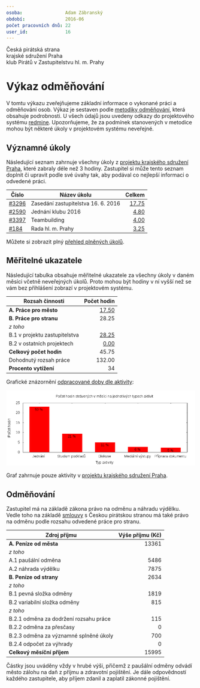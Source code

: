 ```yaml
---
osoba:                Adam Zábranský
období:               2016-06
počet pracovních dnů: 22
user_id:              16
---
```

Česká pirátská strana  
krajské sdružení Praha  
klub Pirátů v Zastupitelstvu hl. m. Prahy

Výkaz odměňování
================

V tomtu výkazu zveřejňujeme základní informace o vykonané práci a odměňování osob. Výkaz je sestaven podle [metodiky odměňování][metodika],
která obsahuje podrobnosti. U všech údajů jsou uvedeny odkazy do projektového systému [redmine](https://redmine.pirati.cz). Upozorňujeme, že za podmínek stanovených v metodice mohou být některé úkoly v projektovém systému neveřejné.

Významné úkoly
----------------------

Následující seznam zahrnuje všechny úkoly z [projektu krajského sdružení Praha][kspraha], které zabraly déle než 3 hodiny. Zastupitel si může tento seznam doplnit či upravit podle své úvahy tak, aby podával co nejlepší informaci o odvedené práci.

Číslo              |   Název úkolu                          |  Celkem           
-------------------|----------------------------------------|------------------:
[#3296][task3296]  |   Zasedání zastupitelstva 16. 6. 2016  |  [17.75][time3296]
[#2590][task2590]  |   Jednání klubu 2016                   |  [4.80][time2590] 
[#3397][task3397]  |   Teambuilding                         |  [4.00][time3397] 
[#184][task184]    |   Rada hl. m. Prahy                    |  [3.25][time184]  

Můžete si zobrazit plný [přehled plněných úkolů][tasklist].

Měřitelné ukazatele
-------------------

Následující tabulka obsahuje měřitelné ukazatele za všechny úkoly v daném měsíci
včetně neveřejných úkolů. Proto mohou být hodiny v ní vyšší než se vám bez
přihlášení zobrazí v projektovém systému.

Rozsah činnosti                        | Počet hodin
--------------                         | ----------:
**A. Práce pro město**                 | [17.50][linktocityhours]
**B. Práce pro stranu**                | 28.25
*z toho*                               |
B.1 v projektu zastupitelstva          | [28.25][linktohomehours]
B.2 v ostatních projektech             | [0.00][linktootherhours]
**Celkový počet hodin**                | 45.75
Dohodnutý rozsah práce                 | 132.00
**Procento vytížení**                  | 34

Grafické znázornění [odpracované doby dle aktivity][activitylist]:

![Aktivity v měsíci](aktivity.png)

Graf zahrnuje pouze aktivity v [projektu krajského sdružení Praha][kspraha].


Odměňování
----------

Zastupitel má na základě zákona právo na odměnu a náhradu výdělku. Vedle toho na základě [smlouvy][smlouva] s Českou pirátskou stranou má také právo na odměnu podle rozsahu odvedené práce pro stranu.

Zdroj příjmu                           | Výše příjmu (Kč)
-----------------                      | --------------:
**A. Peníze od města**                 | 13361
*z toho*                               |
A.1 paušální odměna                    | 5486
A.2 náhrada výdělku                    | 7875
**B. Peníze od strany**                | 2634
*z toho*                               |
B.1 pevná složka odměny                | 1819
B.2 variabilní složka odměny           | 815
*z toho*                               |
B.2.1 odměna za dodržení rozsahu práce | 115
B.2.2 odměna za přesčasy               | 0
B.2.3 odměna za významné splněné úkoly | 700
B.2.4 odpočet za výhrady               | 0
**Celkový měsíční příjem**             | 15995

Částky jsou uváděny vždy v hrubé výši, přičemž z paušální odměny odvádí město zálohu na daň z příjmu a zdravotní pojištění. Je dále odpovědností každého zastupitele, aby příjem zdanil a zaplatil zákonné pojištění.

[metodika]: https://redmine.pirati.cz/projects/praha/wiki/Odm%C4%9B%C5%88ov%C3%A1n%C3%AD_zastupitel%C5%AF

[kspraha]: https://redmine.pirati.cz/projects/kspraha
[tasklist]: https://redmine.pirati.cz/projects/kspraha/time_entries/report?f[]=spent_on&f[]=user_id&op[user_id]==&f[]=&columns=month&criteria[]=issue&op[spent_on]=><&op[user_id]==&utf8=✓&v[spent_on][]=2016-06-01&v[spent_on][]=2016-06-30&v[user_id][]=16
[task3296]: https://redmine.pirati.cz/issues/3296
[time3296]:https://redmine.pirati.cz/issues/3296/time_entries?f[]=spent_on&f[]=user_id&f[]=&op[spent_on]=><&op[user_id]==&op[spent_on]=><&op[user_id]==&utf8=✓&v[spent_on][]=2016-06-01&v[spent_on][]=2016-06-30&v[user_id][]=16
[task2590]: https://redmine.pirati.cz/issues/2590
[time2590]:https://redmine.pirati.cz/issues/2590/time_entries?f[]=spent_on&f[]=user_id&f[]=&op[spent_on]=><&op[user_id]==&op[spent_on]=><&op[user_id]==&utf8=✓&v[spent_on][]=2016-06-01&v[spent_on][]=2016-06-30&v[user_id][]=16
[task3397]: https://redmine.pirati.cz/issues/3397
[time3397]:https://redmine.pirati.cz/issues/3397/time_entries?f[]=spent_on&f[]=user_id&f[]=&op[spent_on]=><&op[user_id]==&op[spent_on]=><&op[user_id]==&utf8=✓&v[spent_on][]=2016-06-01&v[spent_on][]=2016-06-30&v[user_id][]=16
[task184]: https://redmine.pirati.cz/issues/184
[time184]:https://redmine.pirati.cz/issues/184/time_entries?f[]=spent_on&f[]=user_id&f[]=&op[spent_on]=><&op[user_id]==&op[spent_on]=><&op[user_id]==&utf8=✓&v[spent_on][]=2016-06-01&v[spent_on][]=2016-06-30&v[user_id][]=16
[activitylist]: https://redmine.pirati.cz/projects/kspraha/time_entries/report?columns=month&criteria[]=activity&f[]=spent_on&f[]=user_id&f[]=&op[spent_on]=><&op[user_id]==&utf8=✓&v[spent_on][]=2016-06-01&v[spent_on][]=2016-06-30&v[user_id][]=16

[smlouva]: https://smlouvy.pirati.cz/smlouvy/2014/11/13/adam-zabransky/index.html
[linktocityhours]: https://redmine.pirati.cz/projects/praha/time_entries?f[]=spent_on&f[]=user_id&f[]=cf_16&f[]=&op[cf_16]=*&op[spent_on]=><&op[user_id]==&utf8=✓&v[spent_on][]=2016-06-01&v[spent_on][]=2016-06-30&v[user_id][]=16
[linktohomehours]: https://redmine.pirati.cz/projects/praha/time_entries?f[]=spent_on&f[]=user_id&f[]=&f[]=subproject_id&op[subproject_id]=!*&op[spent_on]=><&op[user_id]==&utf8=✓&v[spent_on][]=2016-06-01&v[spent_on][]=2016-06-30&v[user_id][]=16&f[]=cf_16&op[cf_16]=!*
[linktootherhours]: https://redmine.pirati.cz/time_entries?&columns=month&criteria[]=user&f[]=spent_on&f[]=user_id&f[]=cf_16&f[]=project_id&f[]=&op[cf_16]==&op[project_id]=!&v[cf_16][]=strana&v[project_id][]=15&op[spent_on]=><&op[user_id]==&utf8=✓&v[spent_on][]=2016-06-01&v[spent_on][]=2016-06-30&v[user_id][]=16
